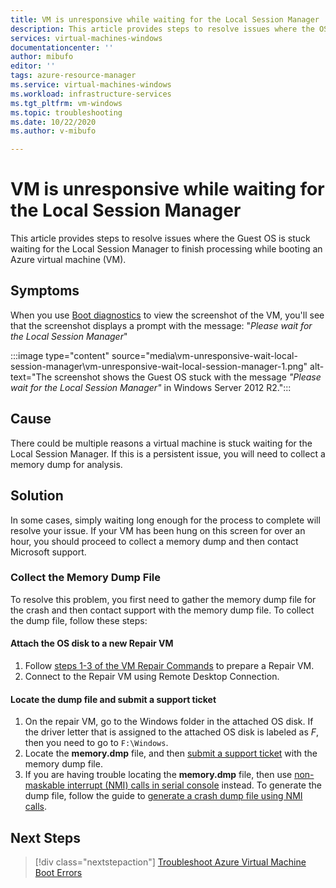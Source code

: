 ```yaml
---
title: VM is unresponsive while waiting for the Local Session Manager
description: This article provides steps to resolve issues where the OS is stuck waiting for the Local Session Manager to finish processing while booting an Azure VM.
services: virtual-machines-windows
documentationcenter: ''
author: mibufo
editor: ''
tags: azure-resource-manager
ms.service: virtual-machines-windows
ms.workload: infrastructure-services
ms.tgt_pltfrm: vm-windows
ms.topic: troubleshooting
ms.date: 10/22/2020
ms.author: v-mibufo

---
```


# VM is unresponsive while waiting for the Local Session Manager

This article provides steps to resolve issues where the Guest OS is stuck waiting for the Local Session Manager to finish processing while booting an Azure virtual machine (VM).

## Symptoms

When you use [Boot diagnostics](./boot-diagnostics.md) to view the screenshot of the VM, you'll see that the screenshot displays a prompt with the message: "*Please wait for the Local Session Manager*"

:::image type="content" source="media\vm-unresponsive-wait-local-session-manager\vm-unresponsive-wait-local-session-manager-1.png" alt-text="The screenshot shows the Guest OS stuck with the message *"Please wait for the Local Session Manager"* in Windows Server 2012 R2.":::

## Cause

There could be multiple reasons a virtual machine is stuck waiting for the Local Session Manager. If this is a persistent issue, you will need to collect a memory dump for analysis.

## Solution

In some cases, simply waiting long enough for the process to complete will resolve your issue. If your VM has been hung on this screen for over an hour, you should proceed to collect a memory dump and then contact Microsoft support.

### Collect the Memory Dump File

To resolve this problem, you first need to gather the memory dump file for the crash and then contact support with the memory dump file. To collect the dump file, follow these steps:

#### Attach the OS disk to a new Repair VM

1. Follow [steps 1-3 of the VM Repair Commands](./repair-windows-vm-using-azure-virtual-machine-repair-commands.md) to prepare a Repair VM.
2. Connect to the Repair VM using Remote Desktop Connection.

#### Locate the dump file and submit a support ticket

1. On the repair VM, go to the Windows folder in the attached OS disk. If the driver letter that is assigned to the attached OS disk is labeled as *F*, then you need to go to `F:\Windows`.
2. Locate the **memory.dmp** file, and then [submit a support ticket](https://portal.azure.com/?#blade/Microsoft_Azure_Support/HelpAndSupportBlade) with the memory dump file.
3. If you are having trouble locating the **memory.dmp** file, then use [non-maskable interrupt (NMI) calls in serial console](./serial-console-windows.md#use-the-serial-console-for-nmi-calls) instead. To generate the dump file, follow the guide to [generate a crash dump file using NMI calls](/windows/client-management/generate-kernel-or-complete-crash-dump).

## Next Steps

> [!div class="nextstepaction"]
> [Troubleshoot Azure Virtual Machine Boot Errors](articles\virtual-machines\troubleshooting\boot-error-troubleshoot.md)